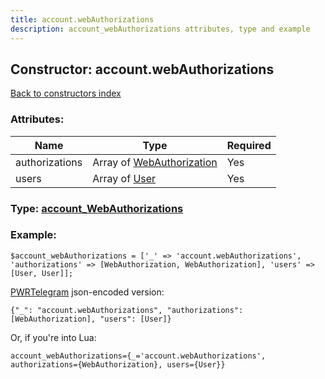 ```yaml
---
title: account.webAuthorizations
description: account_webAuthorizations attributes, type and example
---
```

## Constructor: account.webAuthorizations  
[Back to constructors index](index.md)



### Attributes:

| Name     |    Type       | Required |
|----------|---------------|----------|
|authorizations|Array of [WebAuthorization](../types/WebAuthorization.md) | Yes|
|users|Array of [User](../types/User.md) | Yes|



### Type: [account\_WebAuthorizations](../types/account_WebAuthorizations.md)


### Example:

```
$account_webAuthorizations = ['_' => 'account.webAuthorizations', 'authorizations' => [WebAuthorization, WebAuthorization], 'users' => [User, User]];
```  

[PWRTelegram](https://pwrtelegram.xyz) json-encoded version:

```
{"_": "account.webAuthorizations", "authorizations": [WebAuthorization], "users": [User]}
```


Or, if you're into Lua:  


```
account_webAuthorizations={_='account.webAuthorizations', authorizations={WebAuthorization}, users={User}}

```


